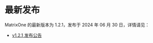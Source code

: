 # **最新发布**

MatrixOne 的最新版本为 1.2.1，发布于 2024 年 06 月 30 日，详情请见：  

* [v1.2.1 发布公告](../Release-Notes/v1.2.1.md)
